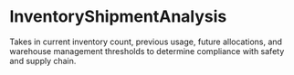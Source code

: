 # InventoryShipmentAnalysis
Takes in current inventory count, previous usage, future allocations, and warehouse management thresholds to determine compliance with safety and supply chain. 

